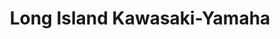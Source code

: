 ---
title: "Long Island Kawasaki-Yamaha"
url: /hicksville/long-island-kawasaki-yamaha/
shop: motorcycle
---